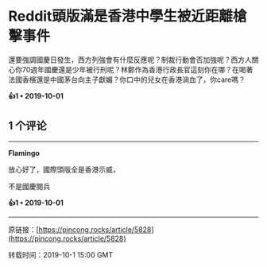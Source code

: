 # Reddit頭版滿是香港中學生被近距離槍擊事件 

還要強調國慶日發生，西方列強會有什麼反應呢？制裁行動會否加強呢？西方人關心你70週年國慶還是少年被行刑呢？林鄭作為香港行政長官這刻你在哪？在喝著法國香檳還是中國茅台向主子獻媚？你口中的兒女在香港淌血了，你care嗎？

**👍1 • 2019-10-01**

## 1 个评论

---
**Flamingo**

放心好了，國際頭版全是香港示威，

不是國慶閱兵 

**👍1 • 2019-10-01**

---
原链接：[https://pincong.rocks/article/5828](https://pincong.rocks/article/5828)

转载时间：2019-10-1 15:00 GMT